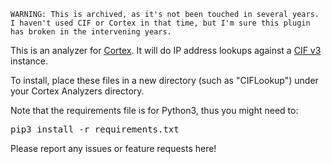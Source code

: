```
WARNING: This is archived, as it's not been touched in several years. I haven't used CIF or Cortex in that time, but I'm sure this plugin has broken in the intervening years.
````

This is an analyzer for [Cortex](https://github.com/CERT-BDF/Cortex/blob/master/README.md). It will do IP address lookups against a [CIF v3](https://csirtgadgets.com/collective-intelligence-framework/) instance.

To install, place these files in a new directory (such as "CIFLookup") under your Cortex Analyzers directory.

Note that the requirements file is for Python3, thus you might need to:

<pre>
pip3 install -r requirements.txt
</pre>

Please report any issues or feature requests here!
